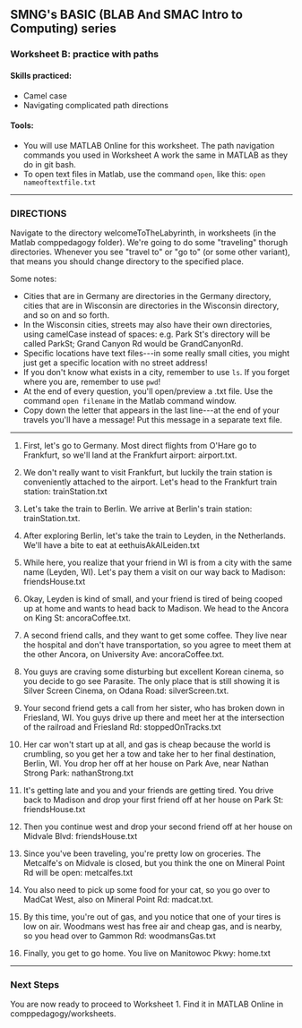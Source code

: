## SMNG's BASIC (BLAB And SMAC Intro to Computing) series
### Worksheet B: practice with paths
 
#### Skills practiced: 
* Camel case
* Navigating complicated path directions

#### Tools: 
* You will use MATLAB Online for this worksheet. The path navigation commands you used in Worksheet A work the same in MATLAB as they do in git bash.
* To open text files in Matlab, use the command `open`, like this: `open nameoftextfile.txt`
 
-------------
### DIRECTIONS 
Navigate to the directory welcomeToTheLabyrinth, in worksheets (in the Matlab comppedagogy folder). We're going to do some "traveling" thorugh directories. Whenever you see "travel to" or "go to" (or some other variant), that means you should change directory to the specified place. 

Some notes: 
* Cities that are in Germany are directories in the Germany directory, cities that are in Wisconsin are directories in the Wisconsin directory, and so on and so forth. 
* In the Wisconsin cities, streets may also have their own directories, using camelCase instead of spaces: e.g. Park St's directory will be called ParkSt; Grand Canyon Rd would be GrandCanyonRd. 
* Specific locations have text files---in some really small cities, you might just get a specific location with no street address! 
* If you don't know what exists in a city, remember to use `ls`. If you forget where you are, remember to use `pwd`! 
* At the end of every question, you'll open/preview a .txt file. Use the command `open filename` in the Matlab command window. 
* Copy down the letter that appears in the last line---at the end of your travels you'll have a message! Put this message in a separate text file. 
-------------

1. First, let's go to Germany. Most direct flights from O'Hare go to Frankfurt, so we'll land at the Frankfurt airport: airport.txt.  

2. We don't really want to visit Frankfurt, but luckily the train station is conveniently attached to the airport. Let's head to the Frankfurt train station: trainStation.txt

3. Let's take the train to Berlin. We arrive at Berlin's train station: trainStation.txt. 

4. After exploring Berlin, let's take the train to Leyden, in the Netherlands. We'll have a bite to eat at eethuisAkAlLeiden.txt

5. While here, you realize that your friend in WI is from a city with the same name (Leyden, WI). Let's pay them a visit on our way back to Madison: friendsHouse.txt

6. Okay, Leyden is kind of small, and your friend is tired of being cooped up at home and wants to head back to Madison. We head to the Ancora on King St: ancoraCoffee.txt. 

7. A second friend calls, and they want to get some coffee. They live near the hospital and don't have transportation, so you agree to meet them at the other Ancora, on University Ave: ancoraCoffee.txt. 

8. You guys are craving some disturbing but excellent Korean cinema, so you decide to go see Parasite. The only place that is still showing it is Silver Screen Cinema, on Odana Road: silverScreen.txt. 

9. Your second friend gets a call from her sister, who has broken down in Friesland, WI. You guys drive up there and meet her at the intersection of the railroad and Friesland Rd: stoppedOnTracks.txt

10. Her car won't start up at all, and gas is cheap because the world is crumbling, so you get her a tow and take her to her final destination, Berlin, WI. You drop her off at her house on Park Ave, near Nathan Strong Park: nathanStrong.txt

11. It's getting late and you and your friends are getting tired. You drive back to Madison and drop your first friend off at her house on Park St: friendsHouse.txt

12. Then you continue west and drop your second friend off at her house on Midvale Blvd: friendsHouse.txt

13. Since you've been traveling, you're pretty low on groceries. The Metcalfe's on Midvale is closed, but you think the one on Mineral Point Rd will be open: metcalfes.txt

14. You also need to pick up some food for your cat, so you go over to MadCat West, also on Mineral Point Rd: madcat.txt. 

15. By this time, you're out of gas, and you notice that one of your tires is low on air. Woodmans west has free air and cheap gas, and is nearby, so you head over to Gammon Rd: woodmansGas.txt

16. Finally, you get to go home. You live on Manitowoc Pkwy: home.txt


--------------
### Next Steps
You are now ready to proceed to Worksheet 1. Find it in MATLAB Online in comppedagogy/worksheets.
